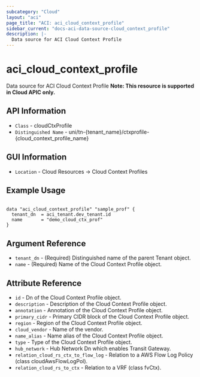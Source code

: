 ```yaml
---
subcategory: "Cloud"
layout: "aci"
page_title: "ACI: aci_cloud_context_profile"
sidebar_current: "docs-aci-data-source-cloud_context_profile"
description: |-
  Data source for ACI Cloud Context Profile
---
```


# aci_cloud_context_profile

Data source for ACI Cloud Context Profile
<b>Note: This resource is supported in Cloud APIC only. </b>

## API Information ##

* `Class` - cloudCtxProfile
* `Distinguished Name` - uni/tn-{tenant_name}/ctxprofile-{cloud_context_profile_name}

## GUI Information ##

* `Location` - Cloud Resources -> Cloud Context Profiles

## Example Usage

```hcl

data "aci_cloud_context_profile" "sample_prof" {
  tenant_dn  = aci_tenant.dev_tenant.id
  name       = "demo_cloud_ctx_prof"
}

```

## Argument Reference

* `tenant_dn` - (Required) Distinguished name of the parent Tenant object.
* `name` - (Required) Name of the Cloud Context Profile object.

## Attribute Reference

* `id` - Dn of the Cloud Context Profile object.
* `description` - Description of the Cloud Context Profile object.
* `annotation` - Annotation of the Cloud Context Profile object.
* `primary_cidr` - Primary CIDR block of the Cloud Context Profile object.
* `region` - Region of the Cloud Context Profile object.
* `cloud_vendor` - Name of the vendor.
* `name_alias` - Name alias of the Cloud Context Profile object.
* `type` - Type of the Cloud Context Profile object.
* `hub_network` - Hub Network Dn which enables Transit Gateway.
* `relation_cloud_rs_ctx_to_flow_log` - Relation to a AWS Flow Log Policy (class cloudAwsFlowLogPol).
* `relation_cloud_rs_to_ctx` - Relation to a VRF (class fvCtx).